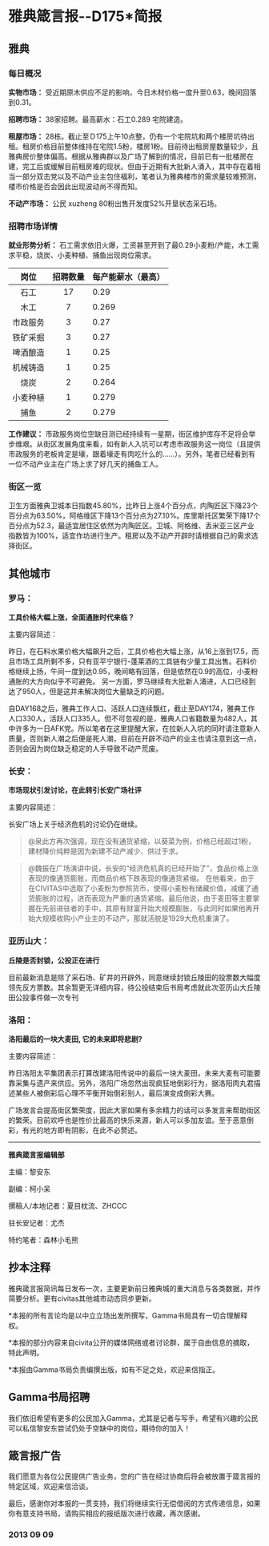 # 雅典箴言报--D175*简报

## **雅典**

### **每日概况**

**实物市场：** 受近期原木供应不足的影响，今日木材价格一度升至0.63，晚间回落到0.31。 

**招聘市场：** 38家招聘。最高薪水：石工0.289 宅院建造。

**租屋市场：** 28栋。截止至Ｄ175上午10点整，仍有一个宅院坑和两个楼房坑待出租。租房价格目前整体维持在宅院1.5粉，楼房1粉。目前待出租房屋数量较少，且雅典房价整体偏高。根据从雅典群以及广场了解到的情况，目前已有一批楼房在建，完工后或缓解目前租房难的现状。但由于近期有大批新人涌入，其中存在着相当一部分双击党以及不动产业主包住福利，笔者认为雅典楼市的需求量较难预测，楼市价格是否会因此出现波动尚不得而知。 

**不动产市场：** 公民 xuzheng 80粉出售开发度52%开垦状态采石场。

### **招聘市场详情**

**就业形势分析：** 石工需求依旧火爆，工资甚至开到了最0.29小麦粉/产能，木工需求平稳，烧炭、小麦种植、捕鱼出现岗位需求。

岗位 | 招聘数量 | 每产能薪水（最高） 
:-------------:|:-------------:|:-------------
石工 | 17 | 0.29	
木工 | 7 | 0.269	
市政服务 | 3 | 0.27	
铁矿采掘 | 3 | 0.27	
啤酒酿造 | 1 | 0.25	
机械铸造 | 1 | 0.25	
烧炭 | 2 | 0.264	
小麦种植 | 1 | 0.279	
捕鱼 | 2 | 0.279

**工作建议：** 市政服务岗位空缺目测已经持续有一星期，街区维护库存不足将会举步维艰。从街区发展角度来看，如有新人入坑可以考虑市政服务这一岗位（且提供市政服务的老板肯定是壕，跟着壕走有肉吃什么的……）。另外，笔者已经看到有一位不动产业主在广场上求了好几天的捕鱼工人。

### **街区一览**

卫生方面雅典卫城本日指数45.80%，比昨日上涨4个百分点，内陶匠区下降23个百分点为63.50%，阿格维区下降13个百分点为27.10%。库里斯托区繁荣下降17个百分点为52.3，最适宜居住区依然为内陶匠区。卫城、阿格维、丢米亚三区产业指数皆为100%，适宜作坊进行生产。租房以及不动产开辟时请根据自己的需求选择街区。

## **其他城市**

### **罗马：**

**工具价格大幅上涨，全面通胀时代来临？** 

主要内容简述： 

昨日，在石料水果价格大幅飙升之后，工具价格也大幅上涨，从16上涨到17.5，而且市场工具所剩不多，只有亚平宁银行-蓬莱酒的工具链有少量工具出售。石料价格继续上扬，午间一度到达0.95，晚间略有回落，但是依然在0.9的高位，小麦粉通胀的大方向似乎不可避免。 另一方面，罗马继续有大批新人涌进，人口已经到达了950人，但是这并未解决岗位大量缺乏的问题。

自DAY168之后，雅典工作人口、活跃人口连续飘红，截止至DAY174，雅典工作人口330人，活跃人口335人。但不可忽视的是，雅典人口省籍数量为482人，其中许多为一日AFK党。所以笔者在这里提醒大家，在拉新人入坑的同时请注意新人质量，否则新人潮之后便是死人潮，目前在开辟不动产的业主也请注意到这一点，否则会因为岗位缺乏稳定的人手导致不动产荒废。

### **长安：**

**市场现状引发讨论，在此转引长安广场社评**

主要内容简述： 

长安广场上关于经济危机的讨论仍在继续。 

>@泉此方再次强调，现在没有通货紧缩，以葵菜为例，价格已经超过1粉，建材降价纯粹是因为新建不动产减少、供过于求。 

> @魏振在广场演讲中说，长安的“经济危机真的已经开始了”，食品价格上涨表现的像通货膨胀，而商品价格下跌表现的像通货紧缩。 在他看来，由于在CIVITAS中选取了小麦粉为参照货币，使得小麦粉有储藏价值，减缓了通货膨胀的过程，进而表现为严重的通货紧缩。最后他说，由于麦田等主要掌握在先前进驻者的手中，其原有财富开始大规模膨胀，与此同时如果他再开始大规模收购小产业主的不动产，那就活脱是1929大危机重演了。

### **亚历山大：**

**丘陵是否封锁，公投正在进行**

目前最新消息是除了采石场、矿井的开辟外，同意继续封锁丘陵田的投票数大幅度领先反方票数。其余暂更无详细内容，待公投结束后书局考虑就此次亚历山大丘陵田公投事件做一次专刊

### **洛阳：**

**洛阳最后的一块大麦田, 它的未来即将悲剧?**

主要内容简述：

昨日洛阳太平集团表示打算改建洛阳传说中的最后一块大麦田，未来大麦有可能要靠采集与遗产来供应。另外，洛阳广场忽然出现疯狂地倒彩行为，据洛阳肉丸君描述某些人被倒彩后心理不平衡开始倒彩别人，最后演变成倒彩大赛。 

广场发言会提高街区繁荣度，因此大家如果有多余精力的话可以多发言来帮助街区的繁荣。目前欢呼也是性价比最高的快乐来源，新人可以多加友谊。至于恶意倒彩，有光的地方即有阴影，在此不必赘述。

---

**雅典箴言报编辑部**

主编：黎安东 

副编：柯小呆 

撰稿人/本地记者：夏目枕流、ZHCCC 

驻长安记者：尤杰 

特约笔者：森林小毛熊

## 抄本注释

雅典箴言报简讯每日发布一次，主要更新前日雅典城的重大消息与各类数据，并作简要分析。更有civitas其他城市动态同步更新。

*本报的所有言论均是以中立立场出发所撰写，Gamma书局具有一切合理解释权。 

*本报的部分内容来自civita公开的媒体网络或者讨论群，属于自由信息的摘取，特此声明。 

*本报由Gamma书局负责编撰出版，如有不足之处，欢迎来信指正。

## Gamma书局招聘 

我们依旧希望有更多的公民加入Gamma，尤其是记者与写手，希望有兴趣的公民可以私信黎安东尝试仍处于空缺中的岗位，期待你的加入！

## 箴言报广告 

我们愿意为各位公民提供广告业务，您的广告在经过协商后将会被放置于箴言报的特定区域，欢迎来信洽谈。

最后，感谢你对本报的一贯支持，我们将继续实行无偿借阅的方式传递信息，如果你有意支持书局，请购买相应的报纸版次进行收藏，再次感谢。


### 2013 09 09